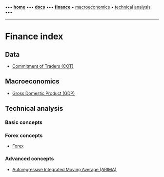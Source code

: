 [//]: # (START - Navigation between Markdown pages inside of GitHub.)

••• **[home](/README.md)** ••• **[docs](/docs/index.md)** ••• **[finance](/finance/index.md)** • [macroeconomics](/finance/index.md#macroeconomics) • [technical analysis](/finance/index.md#technical-analysis) •••

[//]: # (END - Navigation between Markdown pages inside of GitHub.)

---

# Finance index

## Data

- [Commitment of Traders (COT)](/finance/data/cot--commitments-of-traders.md)

## Macroeconomics

- [Gross Domestic Product (GDP)](/finance/macroeconomics/gdp--gross-domestic-product.md) 

## Technical analysis

### Basic concepts

### Forex concepts

- [Forex](/finance/forex/forex-concepts.md)
  
### Advanced concepts

- [Autoregressive Integrated Moving Average (ARIMA)](/finance/technical-analysis/autoregressive-integrated-moving-average.md) 

